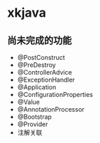 # xkjava

## 尚未完成的功能

-   @PostConstruct
-   @PreDestroy
-   @ControllerAdvice
-   @ExceptionHandler
-   @Application
-   @ConfigurationProperties
-   @Value
-   @AnnotationProcessor
-   @Bootstrap
-   @Provider
-   注解关联
